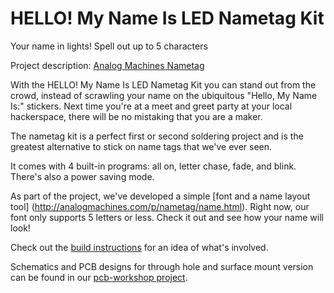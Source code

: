 HELLO! My Name Is LED Nametag Kit
=================================

Your name in lights! Spell out up to 5 characters


Project description: [Analog Machines Nametag](http://analogmachines.com/p/nametag)


With the HELLO! My Name Is LED Nametag Kit you can stand out from the crowd, 
instead of scrawling your name on the ubiquitous "Hello, My Name Is:" stickers.
Next time you're at a meet and greet party at your local hackerspace, there 
will be no mistaking that you are a maker.

The nametag kit is a perfect first or second soldering project and is the 
greatest alternative to stick on name tags that we've ever seen.


It comes with 4 built-in programs: all on, letter chase, fade, and blink. 
There's also a power saving mode.

As part of the project, we've developed a simple [font and a name layout tool]
(http://analogmachines.com/p/nametag/name.html). 
Right now, our font only supports 5 letters or less. 
Check it out and see how your name will look! 



Check out the [build instructions](http://analogmachines.com/p/nametag/build/) 
for an idea of what's involved.


Schematics and PCB designs for through hole and surface mount version can be found
in our [pcb-workshop project](https://github.com/onitake/pcb-workshop).
